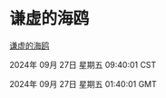 # 谦虚的海鸥
[谦虚的海鸥](http://219.139.198.207:56308/qxdho/course/base/hotlink/index.php)

2024年 09月 27日 星期五 09:40:01 CST

2024年 09月 27日 星期五 01:40:01 GMT
